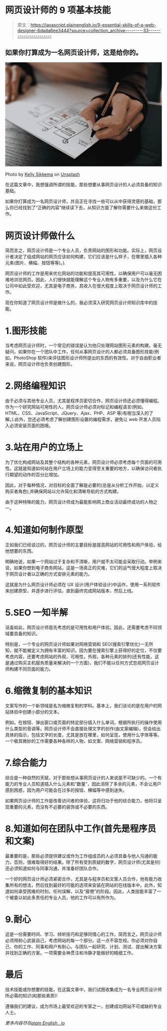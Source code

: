 # 网页设计师的 9 项基本技能

> 原文：<https://javascript.plainenglish.io/9-essential-skills-of-a-web-designer-6dada6ee3444?source=collection_archive---------33----------------------->

## 如果你打算成为一名网页设计师，这是给你的。

![](img/e85cac30abfa869b436f8afb072eafce.png)

Photo by [Kelly Sikkema](https://unsplash.com/@kellysikkema?utm_source=medium&utm_medium=referral) on [Unsplash](https://unsplash.com?utm_source=medium&utm_medium=referral)

在这篇文章中，我想强调所谓的技能，那些想要从事网页设计的人必须具备的知识基础。

如果你打算成为一名网页设计师，并且正在寻找一些可以从中获得灵感的基础，那么你已经找到了“正确的内容”继续读下去，从知识方面了解你需要什么来做这份工作。

# 网页设计师做什么

简而言之，网页设计师是一个专业人员，负责网站的图形和功能。实际上，网页设计者决定了组成网站的网页应该如何构建，它们应该是什么样子，在哪里插入各种元素(图片、横幅、按钮等等)。).

网页设计师的工作是用来优化网站的功能和提高其可用性，以确保用户可以毫无困难地浏览网页。因此，人们很快就能理解这个专业人物有多重要，以及为什么它在公司中如此受欢迎，尤其是电子商务，其收入在很大程度上取决于网页设计师的工作。

现在你知道了网页设计师是做什么的，我必须深入研究网页设计师知识库中的技能。

# 1.图形技能

当考虑网页设计师时，一个常见的错误是认为他只处理网站图形元素的构建。毫无疑问，如果你在一个团队中工作，任何从事网页设计的人都必须具备图形技能(例如，PhotoShop 软件)来评估图形设计师所提出的东西的有效性。对于自由职业者来说，网页设计师也负责创建图形。

# 2.网络编程知识

由于必须与其他专业人员，尤其是程序员密切合作，网页设计师还必须懂得编程。作为一个研究网站可用性的人，网页设计师必须对标记和编程语言(例如，HTML、CSS、JavaScript、JQuery、Ajax、PHP、ASP 等)有相当深入的了解。).此外，您还必须考虑了解创建图形设置的编程需求，避免让 web 开发人员陷入必须安装页面的困境。

# 3.站在用户的立场上

为了优化构成网站及其整个结构的各种元素，网页设计师必须考虑每个页面的可用性。这就是知道如何站在用户立场上的能力变得至关重要的地方，以确保访问者执行期望的动作的百分比增加。

因此，对于每种情况，对目标的全面了解是必要的(总是从分析工作开始，以定义购买者角色),并确保网站以允许简化和清晰导航的方式构建。

由于这种特殊的能力，网页设计师成为最能影响网上商业活动最终成功的人物之一。

# 4.知道如何制作原型

正如我们已经说过的，网页设计师的主要目标是提高网站的可用性和用户体验，给他想要的东西。

明确地说，如果一个网站过于复杂和不清晰，用户就不太可能会采取行动。举例来说，如果你想到电子商务网站，这是一场真正的灾难，它们的运气很大程度上取决于网页设计者以正确的方式安排元素的能力。

这就是为什么网页设计师必须在 UX 设计(用户体验设计)中运作，使用一系列软件来创建原型，并逐步进行评估，直到最终完成网站版本，然后上线。

# 5.SEO 一知半解

话虽如此，网页设计师首先考虑的是可用性和用户体验。因此，还需要考虑不同领域要具备的知识。

特别是，一个专业的网页设计师如果对网络营销和 SEO(搜索引擎优化)一无所知，就不能被定义为拥有丰富的知识。因为要在搜索引擎上获得好的定位，不仅要考虑内容，还要考虑网站的外观，可用性，外观，各种元素的排列(还有性能，这是通过购买主机服务质量来解决的一个方面)，我们不能以任何方式忽视网页设计师构建不同页面的能力。

# 6.缩微复制的基本知识

文案写作的一个新领域是名为缩微复制的学科。基本上，我们谈论的是在用户的网站体验中创建小部分的文本。

例如，在按钮、弹出窗口或页面的特定部分插入什么单词，根据所执行的操作使用什么类型的音调等。网页设计师不会直接处理文字的创作(由文案编辑)，但会给出具体的指示，包括文字的长度，尤其是放在哪里，如何呈现，使用什么字体等等。一个极其微妙的工作需要各种各样的人物，如文案、网络营销和程序员。

# 7.综合能力

综合是一种自然的天赋，对于那些想从事网页设计的人来说是不可缺少的。一个有能力的专业人员知道插入什么元素和“数量”，因此消除了多余的元素，不会让用户感到困惑，因为用户可能会在过多的按钮、横幅等中感到迷失。

如果网页设计师的工作是改善访问者的体验，这将归功于他的综合能力，他将只呈现重要的元素，而没有不必要的装饰或不必要的东西。

# 8.知道如何在团队中工作(首先是程序员和文案)

最重要的是，那些必须提供建议或作为工作组成员的人必须具备与他人沟通的能力，否则，很难取得好的结果。除了所有受到质疑的数字，网页设计师(尤其是何)还必须知道如何与同事沟通，并准备好团队合作。

一个好的网页设计师必须紧密合作，尤其是与程序员和文案人员合作，他有能力收集所有的想法，然后找到最好的可能的选项来安装在网站的在线版本中。此外，知道如何承受困难的时刻，任何误解，以及“疲倦”的阶段。因此，人类技能丰富了一个被委以如此多责任的专业人员，他的工作可以有所作为。

# 9.耐心

这是一份需要时间、学习、倾听技巧和足够同情心的工作。简而言之，网页设计师必须用耐心武装自己，考虑网站的每一个部分。这一点不容忽视。你必须对你自己、你的工作、同事和用户有耐心。与团队一起研究、计划、测试、提出解决方案并找到正确的方案。一项需要全神贯注和冷静才能做好的精细工作。

# 最后

技术技能或你想要的技能，在这篇文章中，我们试图收集成为一名专业网页设计师所必需的知识(和那些素质)!

遵循我们的建议，成为市场上最受欢迎的专家之一，创建成功网站不可或缺的专业人士。

*更多内容尽在*[*plain English . io*](http://plainenglish.io/)